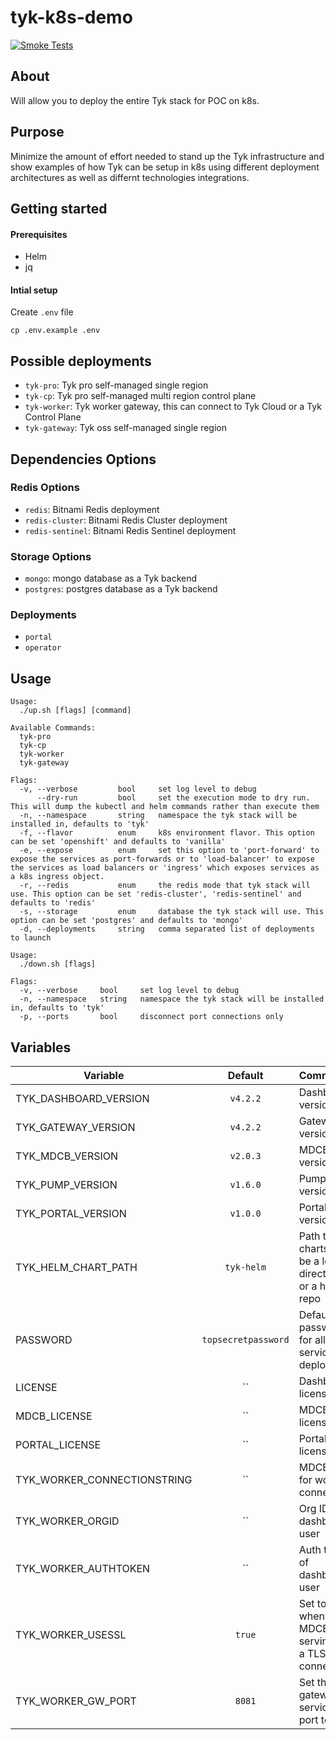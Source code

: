 # tyk-k8s-demo
[![Smoke Tests](https://github.com/TykTechnologies/tyk-k8s-demo/actions/workflows/smoke-test.yml/badge.svg)](https://github.com/TykTechnologies/tyk-k8s-demo/actions/workflows/smoke-test.yml)

## About
Will allow you to deploy the entire Tyk stack for POC on k8s.
  
## Purpose
Minimize the amount of effort needed to stand up the Tyk infrastructure and show examples of how Tyk can be setup in k8s using different deployment architectures as well as differnt technologies integrations.
  
## Getting started  

#### Prerequisites
- Helm
- jq

#### Intial setup
Create `.env` file

```
cp .env.example .env
```

## Possible deployments
- `tyk-pro`: Tyk pro self-managed single region
- `tyk-cp`: Tyk pro self-managed multi region control plane
- `tyk-worker`: Tyk worker gateway, this can connect to Tyk Cloud or a Tyk Control Plane
- `tyk-gateway`: Tyk oss self-managed single region

## Dependencies Options
### Redis Options
- `redis`: Bitnami Redis deployment
- `redis-cluster`: Bitnami Redis Cluster deployment
- `redis-sentinel`: Bitnami Redis Sentinel deployment

### Storage Options
- `mongo`: mongo database as a Tyk backend
- `postgres`: postgres database as a Tyk backend

### Deployments
- `portal`
- `operator`

## Usage
```
Usage:
  ./up.sh [flags] [command]

Available Commands:
  tyk-pro
  tyk-cp
  tyk-worker
  tyk-gateway

Flags:
  -v, --verbose     	bool   	 set log level to debug
      --dry-run     	bool   	 set the execution mode to dry run. This will dump the kubectl and helm commands rather than execute them
  -n, --namespace   	string 	 namespace the tyk stack will be installed in, defaults to 'tyk'
  -f, --flavor      	enum   	 k8s environment flavor. This option can be set 'openshift' and defaults to 'vanilla'
  -e, --expose      	enum   	 set this option to 'port-forward' to expose the services as port-forwards or to 'load-balancer' to expose the services as load balancers or 'ingress' which exposes services as a k8s ingress object.
  -r, --redis       	enum   	 the redis mode that tyk stack will use. This option can be set 'redis-cluster', 'redis-sentinel' and defaults to 'redis'
  -s, --storage     	enum   	 database the tyk stack will use. This option can be set 'postgres' and defaults to 'mongo'
  -d, --deployments 	string 	 comma separated list of deployments to launch
```

```
Usage:
  ./down.sh [flags]

Flags:
  -v, --verbose   	bool   	 set log level to debug
  -n, --namespace 	string 	 namespace the tyk stack will be installed in, defaults to 'tyk'
  -p, --ports     	bool   	 disconnect port connections only
```

## Variables
| Variable                    | Default             | Comments |
| --------------------------- | :-----------------: | --------- |
| TYK_DASHBOARD_VERSION       | `v4.2.2`            | Dashboard version |
| TYK_GATEWAY_VERSION         | `v4.2.2`            | Gateway version |
| TYK_MDCB_VERSION            | `v2.0.3`            | MDCB version |
| TYK_PUMP_VERSION            | `v1.6.0`            | Pump version |
| TYK_PORTAL_VERSION          | `v1.0.0`            | Portal version |
| TYK_HELM_CHART_PATH         | `tyk-helm`          | Path to charts, can be a local directory or a helm repo |
| PASSWORD                    | `topsecretpassword` | Default password for all the services deployed |
| LICENSE                     | ``                  | Dashboard license |
| MDCB_LICENSE                | ``                  | MDCB license |
| PORTAL_LICENSE              | ``                  | Portal license |
| TYK_WORKER_CONNECTIONSTRING | ``                  | MDCB URL for worker connection |
| TYK_WORKER_ORGID            | ``                  | Org ID of dashboard user |
| TYK_WORKER_AUTHTOKEN        | ``                  | Auth token of dashboard user |
| TYK_WORKER_USESSL           | `true`              | Set to `true` when the MDCB is serving on a TLS connection |
| TYK_WORKER_GW_PORT          | `8081`              | Set the gateway service port to use |
